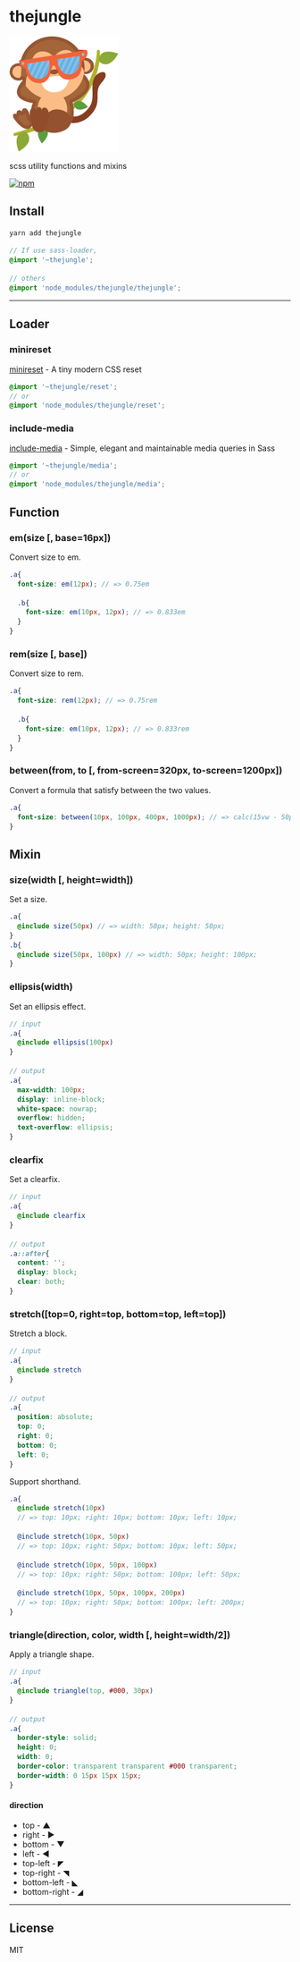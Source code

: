 # thejungle

![bengi](./thejungle.png)

scss utility functions and mixins

[![npm](https://img.shields.io/npm/v/thejungle.svg?style=flat-square)](https://www.npmjs.com/package/thejungle)

## Install
```sh
yarn add thejungle
```

```scss
// If use sass-loader,
@import '~thejungle';

// others
@import 'node_modules/thejungle/thejungle';
```
---

## Loader
### minireset
[minireset](https://jgthms.com/minireset.css/) - A tiny modern CSS reset

```scss
@import '~thejungle/reset';
// or
@import 'node_modules/thejungle/reset';
```

### include-media
[include-media](https://include-media.com/) - Simple, elegant and maintainable media queries in Sass

```scss
@import '~thejungle/media';
// or
@import 'node_modules/thejungle/media';
```

## Function
### em(size [, base=16px])
Convert size to em.
```scss
.a{
  font-size: em(12px); // => 0.75em

  .b{
    font-size: em(10px, 12px); // => 0.833em
  }
}
```

### rem(size [, base])
Convert size to rem.
```scss
.a{
  font-size: rem(12px); // => 0.75rem

  .b{
    font-size: em(10px, 12px); // => 0.833rem
  }
}
```

### between(from, to [, from-screen=320px, to-screen=1200px])
Convert a formula that satisfy between the two values.
```scss
.a{
  font-size: between(10px, 100px, 400px, 1000px); // => calc(15vw - 50px);
}
```

## Mixin
### size(width [, height=width])
Set a size.
```scss
.a{
  @include size(50px) // => width: 50px; height: 50px;
}
.b{
  @include size(50px, 100px) // => width: 50px; height: 100px;
}
```

### ellipsis(width)
Set an ellipsis effect.
```scss
// input
.a{
  @include ellipsis(100px)
}

// output
.a{
  max-width: 100px;
  display: inline-block;
  white-space: nowrap;
  overflow: hidden;
  text-overflow: ellipsis;
}
```

### clearfix
Set a clearfix.
```scss
// input
.a{
  @include clearfix
}

// output
.a::after{
  content: '';
  display: block;
  clear: both;
}
```

### stretch([top=0, right=top, bottom=top, left=top])
Stretch a block.
```scss
// input
.a{
  @include stretch
}

// output
.a{
  position: absolute;
  top: 0;
  right: 0;
  bottom: 0;
  left: 0;
}
```

Support shorthand.
```scss
.a{
  @include stretch(10px) 
  // => top: 10px; right: 10px; bottom: 10px; left: 10px;

  @include stretch(10px, 50px) 
  // => top: 10px; right: 50px; bottom: 10px; left: 50px;

  @include stretch(10px, 50px, 100px) 
  // => top: 10px; right: 50px; bottom: 100px; left: 50px;

  @include stretch(10px, 50px, 100px, 200px) 
  // => top: 10px; right: 50px; bottom: 100px; left: 200px;
}
```

### triangle(direction, color, width [, height=width/2])
Apply a triangle shape.
```scss
// input
.a{
  @include triangle(top, #000, 30px)
}

// output
.a{
  border-style: solid;
  height: 0;
  width: 0;
  border-color: transparent transparent #000 transparent;
  border-width: 0 15px 15px 15px;
}
```
#### direction
- top - ▲
- right - ►
- bottom - ▼
- left - ◄
- top-left - ◤
- top-right - ◥
- bottom-left - ◣
- bottom-right - ◢

---

## License
MIT
